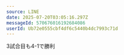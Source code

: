 ```yaml
---
source: LINE
date: 2025-07-20T03:05:16.297Z
messageId: 570676016192684086
userId: Ub72e0555cbf4df6c5440b4dc7993c71d
---
```


3試合目も4-1で勝利